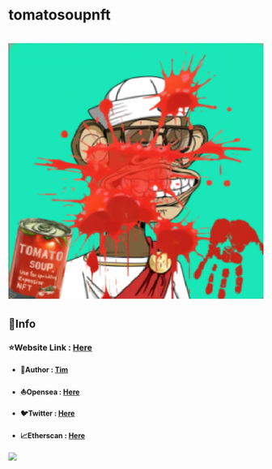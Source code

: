 # tomatosoupnft
# ![](/public/config/images/pfp.png)

## 📜Info

### ⭐Website Link : [Here](tomatosoupnft.netlify.app)

- #### 👤Author : [Tim](https://linkby.tw/timtung.eth)
- #### ⛵Opensea : [Here](https://opensea.io/collection/tomatosoupnft)
- #### 🐦Twitter : [Here](https://twitter.com/tomatosoupNFT)
- #### 📈Etherscan : [Here](https://etherscan.io/address/0x5Bb99C7A90Ac5E5379534daE76576896933DcBBC#writeContract)

![](./images/banner.jpg)
